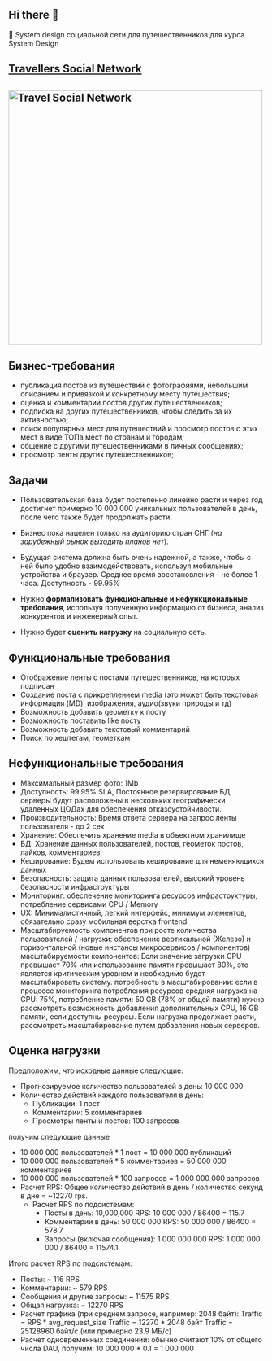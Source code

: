 ## Hi there 👋
🔭 System design социальной сети для путешественников для курса System Design

## [Travellers Social Network](https://github.com/SandQuattro/social_network_system_design)

## <img src="https://www.onetwotrip.com/ru/blog/static/images/travel-now/time-to-travel.jpg" width="500px" alt="Travel Social Network"></a>

## Бизнес-требования
- публикация постов из путешествий с фотографиями, небольшим описанием и привязкой к конкретному месту путешествия;
- оценка и комментарии постов других путешественников;
- подписка на других путешественников, чтобы следить за их активностью;
- поиск популярных мест для путешествий и просмотр постов с этих мест в виде ТОПа мест по странам и городам;
- общение с другими путешественниками в личных сообщениях;
- просмотр ленты других путешественников;

## Задачи
- Пользовательская база будет постепенно линейно расти и через год достигнет примерно 10 000 000 уникальных пользователей в день, после чего также будет продолжать расти.
- Бизнес пока нацелен только на аудиторию стран СНГ (*на зарубежный рынок выходить планов нет*).
- Будущая система должна быть очень надежной, а также, чтобы с ней было удобно взаимодействовать, используя мобильные устройства и браузер. Среднее время восстановления - не более 1 часа. Доступность - 99.95%

- Нужно **формализовать функциональные и нефункциональные требования**, используя полученную информацию от бизнеса, анализ конкурентов и инженерный опыт.
- Нужно будет **оценить нагрузку** на социальную сеть.

## Функциональные требования

- Отображение ленты с постами путешественников, на которых подписан
- Создание поста с прикреплением media (это может быть текстовая информация (MD), изображения, аудио(звуки природы и тд)
- Возможность добавить geoметку к посту
- Возможность поставить like посту
- Возможность добавить текстовый комментарий
- Поиск по хештегам, геометкам

## Нефункциональные требования

- Максимальный размер фото: 1Mb
- Доступность: 99.95% SLA, Постоянное резервирование БД, серверы будут расположены в нескольких географически удаленных ЦОДах для обеспечения отказоустойчивости.
- Производительность: Время ответа сервера на запрос ленты пользователя - до 2 сек
- Хранение: Обеспечить хранение media в объектном хранилище
- БД: Хранение данных пользователей, постов, геометок постов, лайков, комментариев
- Кеширование: Будем использовать кеширование для неменяющихся данных
- Безопасность: защита данных пользователей, высокий уровень безопасности инфраструктуры
- Мониторинг: обеспечение мониторинга ресурсов инфраструктуры, потребление сервисами CPU / Memory
- UX: Минималистичный, легкий интерфейс, минимум элементов, обязательно сразу мобильная верстка frontend
- Масштабируемость компонентов при росте количества пользователей / нагрузки: обеспечение вертикальной (Железо) и горизонтальной (новые инстансы микросервисов / компонентов) масштабируемости компонентов: Если значение загрузки CPU превышает 70% или использование памяти превышает 80%, это является критическим уровнем и необходимо будет масштабировать систему.
  потребность в масштабировании: если в процессе мониторинга потребления ресурсов средняя нагрузка на CPU: 75%, потребление памяти: 50 GB (78% от общей памяти) нужно рассмотреть возможность добавления дополнительных CPU, 16 GB памяти, если доступны ресурсы. Если нагрузка продолжает расти, рассмотреть масштабирование путем добавления новых серверов.

## Оценка нагрузки

Предположим, что исходные данные следующие:

- Прогнозируемое количество пользователей в день: 10 000 000
- Количество действий каждого пользователя в день:
    - Публикации: 1 пост
    - Комментарии: 5 комментариев
    - Просмотры ленты и постов: 100 запросов

получим следующие данные

- 10 000 000 пользователей * 1 пост = 10 000 000 публикаций
- 10 000 000 пользователей * 5 комментариев = 50 000 000 комментариев
- 10 000 000 пользователей * 100 запросов = 1 000 000 000 запросов
- Расчет RPS: Общее количество действий в день / количество секунд в дне = ~12270 rps.
    - Расчет RPS по подсистемам:
        - Посты в день: 10,000,000
          RPS: 10 000 000 / 86400 = 115.7
        - Комментарии в день: 50 000 000
          RPS: 50 000 000 / 86400 = 578.7
        - Запросы (включая сообщения): 1 000 000 000
          RPS: 1 000 000 000 / 86400 = 11574.1

Итого расчет RPS по подсистемам:
- Посты: ~ 116 RPS
- Комментарии: ~ 579 RPS
- Сообщения и другие запросы: ~ 11575 RPS
- Общая нагрузка: ~ 12270 RPS
- Расчет графика (при среднем запросе, например: 2048 байт): Traffic = RPS * avg_request_size Traffic = 12270 * 2048 байт Traffic = 25128960 байт/с (или примерно 23.9 МБ/с)
- Расчет одновременных соединений: обычно считают 10% от общего числа DAU, получим: 10 000 000 * 0.1 = 1 000 000
